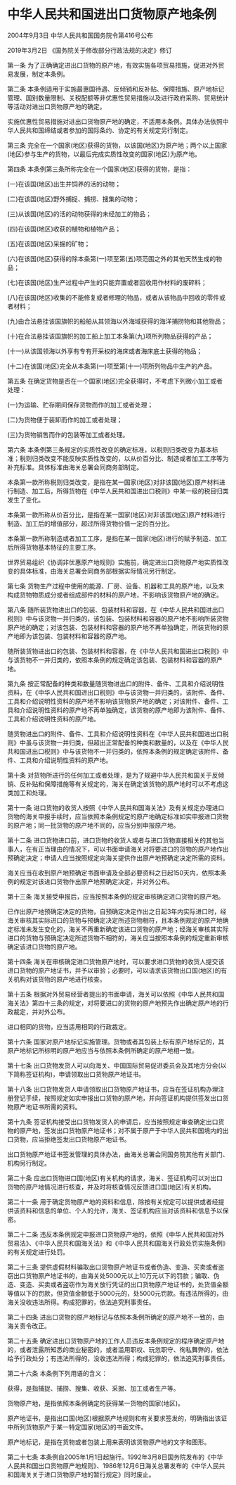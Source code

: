 # 中华人民共和国进出口货物原产地条例

2004年9月3日 中华人民共和国国务院令第416号公布

2019年3月2日 《国务院关于修改部分行政法规的决定》修订

<!-- INFO END -->

第一条 为了正确确定进出口货物的原产地，有效实施各项贸易措施，促进对外贸易发展，制定本条例。

第二条 本条例适用于实施最惠国待遇、反倾销和反补贴、保障措施、原产地标记管理、国别数量限制、关税配额等非优惠性贸易措施以及进行政府采购、贸易统计等活动对进出口货物原产地的确定。

实施优惠性贸易措施对进出口货物原产地的确定，不适用本条例。具体办法依照中华人民共和国缔结或者参加的国际条约、协定的有关规定另行制定。

第三条 完全在一个国家(地区)获得的货物，以该国(地区)为原产地；两个以上国家(地区)参与生产的货物，以最后完成实质性改变的国家(地区)为原产地。

第四条 本条例第三条所称完全在一个国家(地区)获得的货物，是指：

(一)在该国(地区)出生并饲养的活的动物；

(二)在该国(地区)野外捕捉、捕捞、搜集的动物；

(三)从该国(地区)的活的动物获得的未经加工的物品；

(四)在该国(地区)收获的植物和植物产品；

(五)在该国(地区)采掘的矿物；

(六)在该国(地区)获得的除本条第(一)项至第(五)项范围之外的其他天然生成的物品；

(七)在该国(地区)生产过程中产生的只能弃置或者回收用作材料的废碎料；

(八)在该国(地区)收集的不能修复或者修理的物品，或者从该物品中回收的零件或者材料；

(九)由合法悬挂该国旗帜的船舶从其领海以外海域获得的海洋捕捞物和其他物品；

(十)在合法悬挂该国旗帜的加工船上加工本条第(九)项所列物品获得的产品；

(十一)从该国领海以外享有专有开采权的海床或者海床底土获得的物品；

(十二)在该国(地区)完全从本条第(一)项至第(十一)项所列物品中生产的产品。

第五条 在确定货物是否在一个国家(地区)完全获得时，不考虑下列微小加工或者处理：

(一)为运输、贮存期间保存货物而作的加工或者处理；

(二)为货物便于装卸而作的加工或者处理；

(三)为货物销售而作的包装等加工或者处理。

第六条 本条例第三条规定的实质性改变的确定标准，以税则归类改变为基本标准；税则归类改变不能反映实质性改变的，以从价百分比、制造或者加工工序等为补充标准。具体标准由海关总署会同商务部制定。

本条第一款所称税则归类改变，是指在某一国家(地区)对非该国(地区)原产材料进行制造、加工后，所得货物在《中华人民共和国进出口税则》中某一级的税目归类发生了变化。

本条第一款所称从价百分比，是指在某一国家(地区)对非该国(地区)原产材料进行制造、加工后的增值部分，超过所得货物价值一定的百分比。

本条第一款所称制造或者加工工序，是指在某一国家(地区)进行的赋予制造、加工后所得货物基本特征的主要工序。

世界贸易组织《协调非优惠原产地规则》实施前，确定进出口货物原产地实质性改变的具体标准，由海关总署会同商务部根据实际情况另行制定。

第七条 货物生产过程中使用的能源、厂房、设备、机器和工具的原产地，以及未构成货物物质成分或者组成部件的材料的原产地，不影响该货物原产地的确定。

第八条 随所装货物进出口的包装、包装材料和容器，在《中华人民共和国进出口税则》中与该货物一并归类的，该包装、包装材料和容器的原产地不影响所装货物原产地的确定；对该包装、包装材料和容器的原产地不再单独确定，所装货物的原产地即为该包装、包装材料和容器的原产地。

随所装货物进出口的包装、包装材料和容器，在《中华人民共和国进出口税则》中与该货物不一并归类的，依照本条例的规定确定该包装、包装材料和容器的原产地。

第九条 按正常配备的种类和数量随货物进出口的附件、备件、工具和介绍说明性资料，在《中华人民共和国进出口税则》中与该货物一并归类的，该附件、备件、工具和介绍说明性资料的原产地不影响该货物原产地的确定；对该附件、备件、工具和介绍说明性资料的原产地不再单独确定，该货物的原产地即为该附件、备件、工具和介绍说明性资料的原产地。

随货物进出口的附件、备件、工具和介绍说明性资料在《中华人民共和国进出口税则》中虽与该货物一并归类，但超出正常配备的种类和数量的，以及在《中华人民共和国进出口税则》中与该货物不一并归类的，依照本条例的规定确定该附件、备件、工具和介绍说明性资料的原产地。

第十条 对货物所进行的任何加工或者处理，是为了规避中华人民共和国关于反倾销、反补贴和保障措施等有关规定的，海关在确定该货物的原产地时可以不考虑这类加工和处理。

第十一条 进口货物的收货人按照《中华人民共和国海关法》及有关规定办理进口货物的海关申报手续时，应当依照本条例规定的原产地确定标准如实申报进口货物的原产地；同一批货物的原产地不同的，应当分别申报原产地。

第十二条 进口货物进口前，进口货物的收货人或者与进口货物直接相关的其他当事人，在有正当理由的情况下，可以书面申请海关对将要进口的货物的原产地作出预确定决定；申请人应当按照规定向海关提供作出原产地预确定决定所需的资料。

海关应当在收到原产地预确定书面申请及全部必要资料之日起150天内，依照本条例的规定对该进口货物作出原产地预确定决定，并对外公布。

第十三条 海关接受申报后，应当按照本条例的规定审核确定进口货物的原产地。

已作出原产地预确定决定的货物，自预确定决定作出之日起3年内实际进口时，经海关审核其实际进口的货物与预确定决定所述货物相符，且本条例规定的原产地确定标准未发生变化的，海关不再重新确定该进口货物的原产地；经海关审核其实际进口的货物与预确定决定所述货物不相符的，海关应当按照本条例的规定重新审核确定该进口货物的原产地。

第十四条 海关在审核确定进口货物原产地时，可以要求进口货物的收货人提交该进口货物的原产地证书，并予以审验；必要时，可以请求该货物出口国(地区)的有关机构对该货物的原产地进行核查。

第十五条 根据对外贸易经营者提出的书面申请，海关可以依照《中华人民共和国海关法》第四十三条的规定，对将要进口的货物的原产地预先作出确定原产地的行政裁定，并对外公布。

进口相同的货物，应当适用相同的行政裁定。

第十六条 国家对原产地标记实施管理。货物或者其包装上标有原产地标记的，其原产地标记所标明的原产地应当与依照本条例所确定的原产地相一致。

第十七条 出口货物发货人可以向海关、中国国际贸易促进委员会及其地方分会(以下简称签证机构)，申请领取出口货物原产地证书。

第十八条 出口货物发货人申请领取出口货物原产地证书，应当在签证机构办理注册登记手续，按照规定如实申报出口货物的原产地，并向签证机构提供签发出口货物原产地证书所需的资料。

第十九条 签证机构接受出口货物发货人的申请后，应当按照规定审查确定出口货物的原产地，签发出口货物原产地证书；对不属于原产于中华人民共和国境内的出口货物，应当拒绝签发出口货物原产地证书。

出口货物原产地证书签发管理的具体办法，由海关总署会同国务院其他有关部门、机构另行制定。

第二十条 应出口货物进口国(地区)有关机构的请求，海关、签证机构可以对出口货物的原产地情况进行核查，并及时将核查情况反馈进口国(地区)有关机构。

第二十一条 用于确定货物原产地的资料和信息，除按有关规定可以提供或者经提供该资料和信息的单位、个人的允许，海关、签证机构应当对该资料和信息予以保密。

第二十二条 违反本条例规定申报进口货物原产地的，依照《中华人民共和国对外贸易法》、《中华人民共和国海关法》和《中华人民共和国海关行政处罚实施条例》的有关规定进行处罚。

第二十三条 提供虚假材料骗取出口货物原产地证书或者伪造、变造、买卖或者盗窃出口货物原产地证书的，由海关处5000元以上10万元以下的罚款；骗取、伪造、变造、买卖或者盗窃作为海关放行凭证的出口货物原产地证书的，处货值金额等值以下的罚款，但货值金额低于5000元的，处5000元罚款。有违法所得的，由海关没收违法所得。构成犯罪的，依法追究刑事责任。

第二十四条 进出口货物的原产地标记与依照本条例所确定的原产地不一致的，由海关责令改正。

第二十五条 确定进出口货物原产地的工作人员违反本条例规定的程序确定原产地的，或者泄露所知悉的商业秘密的，或者滥用职权、玩忽职守、徇私舞弊的，依法给予行政处分；有违法所得的，没收违法所得；构成犯罪的，依法追究刑事责任。

第二十六条 本条例下列用语的含义：

获得，是指捕捉、捕捞、搜集、收获、采掘、加工或者生产等。

货物原产地，是指依照本条例确定的获得某一货物的国家(地区)。

原产地证书，是指出口国(地区)根据原产地规则和有关要求签发的，明确指出该证中所列货物原产于某一特定国家(地区)的书面文件。

原产地标记，是指在货物或者包装上用来表明该货物原产地的文字和图形。

第二十七条 本条例自2005年1月1日起施行。1992年3月8日国务院发布的《中华人民共和国出口货物原产地规则》、1986年12月6日海关总署发布的《中华人民共和国海关关于进口货物原产地的暂行规定》同时废止。